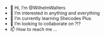 - 👋 Hi, I’m @WilhelmWalters
- 👀 I’m interested in anything and everything
- 🌱 I’m currently learning Shecodes Plus
- 💞️ I’m looking to collaborate on ?!?
- 📫 How to reach me ...

<!---
WilhelmWalters/WilhelmWalters is a ✨ special ✨ repository because its `README.md` (this file) appears on your GitHub profile.
You can click the Preview link to take a look at your changes.
--->
